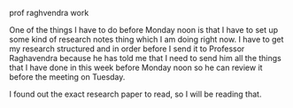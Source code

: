 
prof raghvendra work

One of the things I have to do before Monday noon is that I have to set up some kind of research notes thing which I am doing right now. I have to get my research structured and in order before I send it to Professor Raghavendra because he has told me that I need to send him all the things that I have done in this week before Monday noon so he can review it before the meeting on Tuesday.


I found out the exact research paper to read, so I will be reading that. 